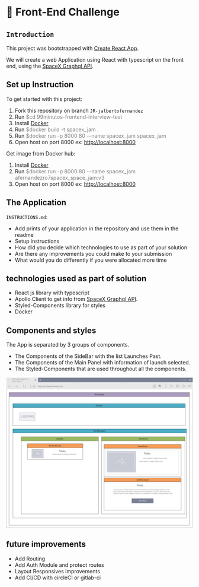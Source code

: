 # 🚀 Front-End Challenge

## `Introduction`

This project was bootstrapped with [Create React App](https://github.com/facebook/create-react-app).

We will create a web Application using React with typescript on the front end, using the [SpaceX Graphql API](https://api.spacex.land/graphql/). 

## Set up Instruction 
To get started with this project: 
1) Fork this repository on branch ``JR-jalbertofernandez``
2) Run <span style="color:gray">$cd 99minutos-frontend-interview-test</span> 
3) Install [Docker](https://www.docker.com/get-started)
4) Run <span style="color:gray">$docker build -t spacex_jam .</span> 
5) Run <span style="color:gray">$docker run -p 8000:80 --name spacex_jam spacex_jam</span> 
5) Open host on port 8000 ex: [http://localhost:8000](http://localhost:8000)

Get image from Docker hub: 
1) Install [Docker](https://www.docker.com/get-started)
2) Run <span style="color:gray">$docker run -p 8000:80 --name spacex_jam afernandezro7spacex_space_jam:v3</span> 
3) Open host on port 8000 ex: [http://localhost:8000](http://localhost:8000)

## The Application
``INSTRUCTIONS.md``:
- Add prints of your application in the repository and use them in the readme
- Setup instructions
- How did you decide which technologies to use as part of your solution
- Are there any improvements you could make to your submission
- What would you do differently if you were allocated more time

## technologies used as part of solution
- React js library with typescript
- Apollo Client to get info from [SpaceX Graphql API](https://api.spacex.land/graphql/). 
- Styled-Components library for styles
- Docker 

## Components and styles
The App is separated by 3 groups of components. 
- The Components of the SideBar with the list Launches Past.
- The Components of the Main Panel with information of launch selected. 
- The Styled-Components that are used throughout all the components.

![components graph](./Components.jpg "components graph")

## future improvements
- Add Routing
- Add Auth Module and protect routes
- Layout Responsives improvements
- Add CI/CD with circleCI or gitlab-ci
